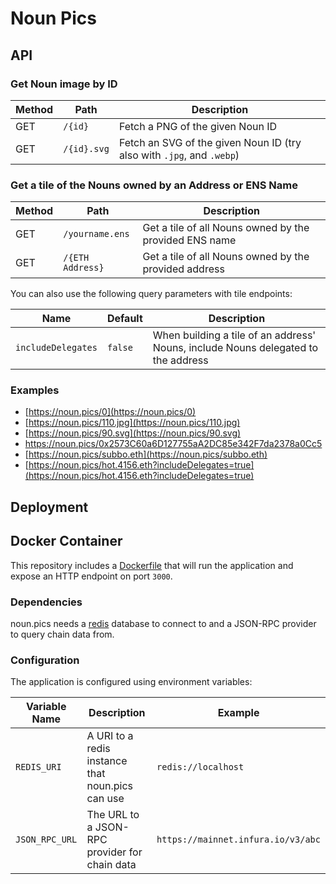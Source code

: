 # Noun Pics

## API

### Get Noun image by ID

| Method | Path        | Description                                                           |
| ------ | ----------- | --------------------------------------------------------------------- |
| GET    | `/{id}`     | Fetch a PNG of the given Noun ID                                      |
| GET    | `/{id}.svg` | Fetch an SVG of the given Noun ID (try also with `.jpg`, and `.webp`) |

### Get a tile of the Nouns owned by an Address or ENS Name

| Method | Path             | Description                                            |
| ------ | ---------------- | ------------------------------------------------------ |
| GET    | `/yourname.ens`  | Get a tile of all Nouns owned by the provided ENS name |
| GET    | `/{ETH Address}` | Get a tile of all Nouns owned by the provided address  |

You can also use the following query parameters with tile endpoints:

| Name               | Default | Description                                                                       |
| ------------------ | ------- | --------------------------------------------------------------------------------- |
| `includeDelegates` | `false` | When building a tile of an address' Nouns, include Nouns delegated to the address |

### Examples

* [https://noun.pics/0](https://noun.pics/0)
* [https://noun.pics/110.jpg](https://noun.pics/110.jpg)
* [https://noun.pics/90.svg](https://noun.pics/90.svg)
* [https://noun.pics/0x2573C60a6D127755aA2DC85e342F7da2378a0Cc5 ](https://noun.pics/0x2573C60a6D127755aA2DC85e342F7da2378a0Cc5)
* [https://noun.pics/subbo.eth](https://noun.pics/subbo.eth)
* [https://noun.pics/hot.4156.eth?includeDelegates=true](https://noun.pics/hot.4156.eth?includeDelegates=true)

## Deployment

## Docker Container

This repository includes a [Dockerfile](Dockerfile.backend) that will run the application and expose an HTTP endpoint on port `3000`.

### Dependencies

noun.pics needs a [redis](https://redis.io) database to connect to and a JSON-RPC provider to query chain data from.

### Configuration

The application is configured using environment variables:

| Variable Name  | Description                                      | Example                            |
| -------------- | ------------------------------------------------ | ---------------------------------- |
| `REDIS_URI`    | A URI to a redis instance that noun.pics can use | `redis://localhost`                |
| `JSON_RPC_URL` | The URL to a JSON-RPC provider for chain data    | `https://mainnet.infura.io/v3/abc` |
